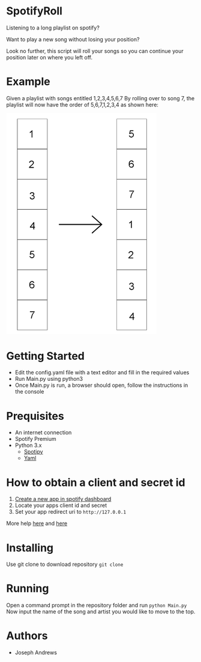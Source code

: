 # SpotifyRoll

Listening to a long playlist on spotify?

Want to play a new song without losing your position?

Look no further, this script will roll your songs so you can continue your position later on where you left off.

# Example

Given a playlist with songs entitled 1,2,3,4,5,6,7
By rolling over to song 7, the playlist will now have the order of 5,6,7,1,2,3,4 as shown here:

<img src="https://raw.githubusercontent.com/Joseph-33/SpotifyRoll/master/Boxes.png" width="400">




# Getting Started
- Edit the config.yaml file with a text editor and fill in the required values
- Run Main.py using python3
- Once Main.py is run, a browser should open, follow the instructions in the console

# Prequisites
- An internet connection
- Spotify Premium
- Python 3.x
  - [Spotipy](https://pypi.org/project/spotipy/)
  - [Yaml](https://pypi.org/project/PyYAML/)

# How to obtain a client and secret id
1. [Create a new app in spotify dashboard](https://developer.spotify.com/dashboard/applications)
2. Locate your apps client id and secret
3. Set your app redirect uri to `http://127.0.0.1`

More help [here](https://developer.spotify.com/documentation/general/guides/authorization-guide/) and [here](https://spotipy.readthedocs.io/en/2.12.0/#authorization-code-flow)

# Installing
Use git clone to download repository
`
git clone
`

# Running
Open a command prompt in the repository folder and run
`
python Main.py
`
Now input the name of the song and artist you would like to move to the top.



# Authors
- Joseph Andrews


